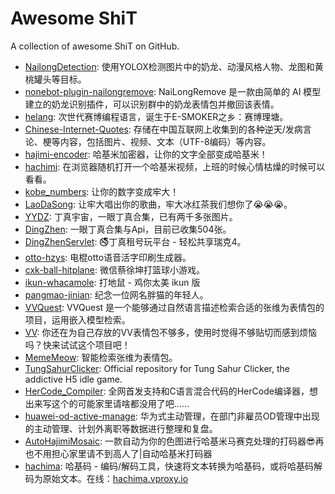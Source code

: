 # Awesome ShiT

A collection of awesome ShiT on GitHub.

- [NailongDetection](https://github.com/search?q=nailong&type=repositories): 使用YOLOX检测图片中的奶龙、动漫风格人物、龙图和黄桃罐头等目标。
- [nonebot-plugin-nailongremove](https://github.com/Refound-445/nonebot-plugin-nailongremove.git): NaiLongRemove 是一款由简单的 AI 模型建立的奶龙识别插件，可以识别群中的奶龙表情包并撤回该表情。
- [helang](https://github.com/SAOKnight/helang.git): 次世代赛博编程语言，诞生于E-SMOKER之乡：赛博理塘。
- [Chinese-Internet-Quotes](https://github.com/AstralSightStudios/Chinese-Internet-Quotes.git): 存储在中国互联网上收集到的各种逆天/发病言论、梗等内容，包括图片、视频、文本（UTF-8编码）等内容。
- [hajimi-encoder](https://github.com/Warma10032/hajimi-encoder.git): 哈基米加密器，让你的文字全部变成哈基米！
- [hachimi](https://github.com/AkaraChen/hachimi.git): 在浏览器随机打开一个哈基米视频，上班的时候心情枯燥的时候可以看看。
- [kobe_numbers](https://github.com/YouXam/kobe_numbers.git): 让你的数字变成牢大！
- [LaoDaSong](https://github.com/Xzhao233/LaoDaSong.git): 让牢大唱出你的歌曲，牢大冰红茶我们想你了😭😭😭。
- [YYDZ](https://github.com/SaltyfishLeavesyoung/YYDZ.git): 丁真宇宙，一眼丁真合集，已有两千多张图片。
- [DingZhen](https://github.com/Brx86/DingZhen.git): 一眼丁真合集与Api，目前已收集504张。
- [DingZhenServlet](https://github.com/CubeWhyMC/DingZhenServlet): 🚭丁真租号玩平台 - 轻松共享瑞克4。
- [otto-hzys](https://github.com/hua-zhi-wan/otto-hzys.git): 电棍otto语音活字印刷生成器。
- [cxk-ball-hitplane](https://github.com/Enaium/cxk-ball-hitplane.git): 微信蔡徐坤打篮球小游戏。
- [ikun-whacamole](https://github.com/dreamhunter2333/ikun-whacamole.git): 打地鼠 - 鸡你太美 ikun 版
- [pangmao-jinian](https://github.com/pangmao-jinian/pangmao-jinian.git): 纪念一位网名胖猫的年轻人。
- [VVQuest](https://github.com/DanielZhangyc/VVQuest): VVQuest 是一个能够通过自然语言描述检索合适的张维为表情包的项目，运用嵌入模型检索。
- [VV](https://github.com/Cicada000/VV.git): 你还在为自己存放的VV表情包不够多，使用时觉得不够贴切而感到烦恼吗？快来试试这个项目吧！
- [MemeMeow](https://github.com/MemeMeow-Studio/MemeMeow): 智能检索张维为表情包。
- [TungSahurClicker](https://github.com/BrainrotGamesio/TungSahurClicker.git): Official repository for Tung Sahur Clicker, the addictive H5 idle game.
- [HerCode_Compiler](https://github.com/MuWinds/HerCode_Compiler.git): 全网首发支持和C语言混合代码的HerCode编译器，想出来写这个的可能家里请啥都没用了吧……
- [huawei-od-active-manage](https://github.com/Younghusband/huawei-od-active-manage): 华为式主动管理，在部门非雇员OD管理中出现的主动管理、计划外离职等数据进行整理和复盘。
- [AutoHajimiMosaic](https://github.com/frinkleko/AutoHajimiMosaic): 一款自动为你的色图进行哈基米马赛克处理的打码器😎再也不用担心家里请不到高人了|自动哈基米打码器
- [hachima](https://github.com/wkgcass/hachima): 哈基码 - 编码/解码工具，快速将文本转换为哈基码，或将哈基码解码为原始文本。在线：[hachima.vproxy.io](https://hachima.vproxy.io/index.html)
